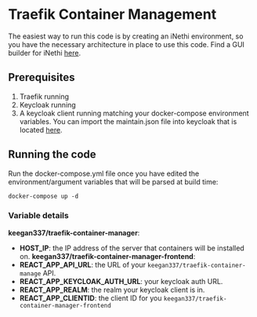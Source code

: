# Traefik Container Management 
The easiest way to run this code is by creating an iNethi environment, so you have the necessary architecture in place
to use this code. Find a GUI builder for iNethi [here](https://github.com/iNethi/gui-installer).

## Prerequisites
1. Traefik running
2. Keycloak running
3. A keycloak client running matching your docker-compose environment variables. You can import the maintain.json file 
into keycloak that is located [here](./maintain.json).

## Running the code
Run the docker-compose.yml file once you have edited the environment/argument variables that will be parsed at build
time:
```
docker-compose up -d
```
### Variable details
**keegan337/traefik-container-manager**:
- **HOST_IP**: the IP address of the server that containers will be installed on.
**keegan337/traefik-container-manager-frontend**:
- **REACT_APP_API_URL**: the URL of your `keegan337/traefik-container-manage` API.
- **REACT_APP_KEYCLOAK_AUTH_URL**: your keycloak auth URL.
- **REACT_APP_REALM**: the realm your keycloak client is in.
- **REACT_APP_CLIENTID**: the client ID for you `keegan337/traefik-container-manager-frontend`
